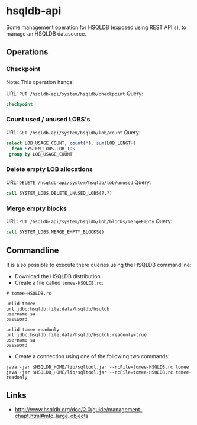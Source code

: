 # hsqldb-api

Some management operation for HSQLDB (exposed using REST API's), to manage an HSQLDB datasource.

## Operations

### Checkpoint

Note: This operation hangs!

URL: `PUT /hsqldb-api/system/hsqldb/checkpoint`
Query:
````sql
checkpoint
````

### Count used / unused LOBS's

URL: `GET /hsqldb-api/system/hsqldb/lob/count`
Query:
````sql
select LOB_USAGE_COUNT, count(*), sum(LOB_LENGTH)
  from SYSTEM_LOBS.LOB_IDS
 group by LOB_USAGE_COUNT
````

### Delete empty LOB allocations

URL: `DELETE /hsqldb-api/system/hsqldb/lob/unused`
Query:
````sql
call SYSTEM_LOBS.DELETE_UNUSED_LOBS(?,?)
````

### Merge empty blocks

URL: `PUT /hsqldb-api/system/hsqldb/lob/blocks/mergeEmpty`
Query:
````sql
call SYSTEM_LOBS.MERGE_EMPTY_BLOCKS()
````

## Commandline

It is also possible to execute there queries using the HSQLDB commandline:

- Download the HSQLDB distribution
- Create a file called `tomee-HSQLDB.rc`:

````
# tomee-HSQLDB.rc
 
urlid tomee
url jdbc:hsqldb:file:data/hsqldb/hsqldb
username sa
password

urlid tomee-readonly
url jdbc:hsqldb:file:data/hsqldb/hsqldb;readonly=true
username sa
password
````

- Create a connection using one of the following two commands:

````
java -jar $HSQLDB_HOME/lib/sqltool.jar --rcFile=tomee-HSQLDB.rc tomee
java -jar $HSQLDB_HOME/lib/sqltool.jar --rcFile=tomee-HSQLDB.rc tomee-readonly
````

## Links

- http://www.hsqldb.org/doc/2.0/guide/management-chapt.html#mtc_large_objects

